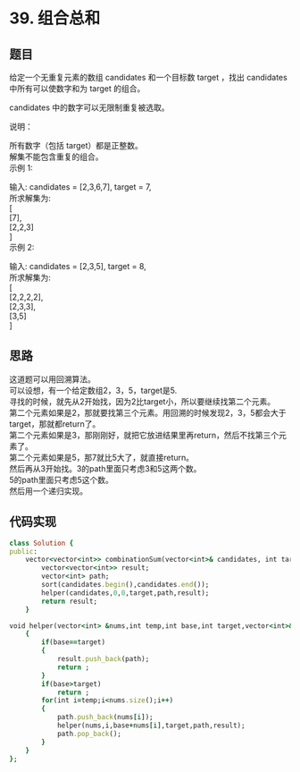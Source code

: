 # 39. 组合总和
## 题目
给定一个无重复元素的数组 candidates 和一个目标数 target ，找出 candidates 中所有可以使数字和为 target 的组合。  

candidates 中的数字可以无限制重复被选取。  

说明：  

所有数字（包括 target）都是正整数。  
解集不能包含重复的组合。   
示例 1:  

输入: candidates = [2,3,6,7], target = 7,  
所求解集为:  
[  
  [7],  
  [2,2,3]  
]  
示例 2:  

输入: candidates = [2,3,5], target = 8,  
所求解集为:  
[  
  [2,2,2,2],  
  [2,3,3],  
  [3,5]  
]  
## 思路
这道题可以用回溯算法。  
可以设想，有一个给定数组2，3，5，target是5.  
寻找的时候，就先从2开始找，因为2比target小，所以要继续找第二个元素。  
第二个元素如果是2，那就要找第三个元素。用回溯的时候发现2，3，5都会大于target，那就都return了。  
第二个元素如果是3，那刚刚好，就把它放进结果里再return，然后不找第三个元素了。  
第二个元素如果是5，那7就比5大了，就直接return。  
然后再从3开始找。3的path里面只考虑3和5这两个数。  
5的path里面只考虑5这个数。  
然后用一个递归实现。  
## 代码实现
```ruby
class Solution {
public:
    vector<vector<int>> combinationSum(vector<int>& candidates, int target) {
        vector<vector<int>> result;
        vector<int> path;
        sort(candidates.begin(),candidates.end());
        helper(candidates,0,0,target,path,result);
        return result;
    }

void helper(vector<int> &nums,int temp,int base,int target,vector<int>& path,vector<vector<int>> & result)
    {
        if(base==target)
        {
            result.push_back(path);
            return ;
        }
        if(base>target)
            return ;
        for(int i=temp;i<nums.size();i++)
        {
            path.push_back(nums[i]);
            helper(nums,i,base+nums[i],target,path,result);
            path.pop_back();
        }
    }
};
```
